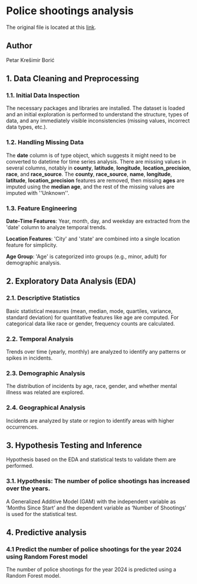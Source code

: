 # Police shootings analysis

The original file is located at this [link](https://colab.research.google.com/github/pboric/Capstone1/blob/main/capstone_1.ipynb).

## Author 

Petar Krešimir Borić

## 1. Data Cleaning and Preprocessing

### 1.1. Initial Data Inspection

The necessary packages and libraries are installed. The dataset is loaded and an initial exploration is performed to understand the structure, types of data, and any immediately visible inconsistencies (missing values, incorrect data types, etc.).

### 1.2. Handling Missing Data

The **date** column is of type object, which suggests it might need to be converted to datetime for time series analysis. There are missing values in several columns, notably in **county**, **latitude**, **longitude**, **location_precision**, **race**, and **race_source**. The **county**, **race_source**, **name**, **longitude**, **latitude**, **location_precision** features are removed, then missing **ages** are imputed using the **median age**, and the rest of the missing values are imputed with ''Unknown''.

### 1.3. Feature Engineering

**Date-Time Features**: Year, month, day, and weekday are extracted from the 'date' column to analyze temporal trends.

**Location Features**: 'City' and 'state' are combined into a single location feature for simplicity.

**Age Group**: 'Age' is categorized into groups (e.g., minor, adult) for demographic analysis.

## 2. Exploratory Data Analysis (EDA)

### 2.1. Descriptive Statistics

Basic statistical measures (mean, median, mode, quartiles, variance, standard deviation) for quantitative features like age are computed. For categorical data like race or gender, frequency counts are calculated.

### 2.2. Temporal Analysis

Trends over time (yearly, monthly) are analyzed to identify any patterns or spikes in incidents.

### 2.3. Demographic Analysis

The distribution of incidents by age, race, gender, and whether mental illness was related are explored.

### 2.4. Geographical Analysis

Incidents are analyzed by state or region to identify areas with higher occurrences.

## 3. Hypothesis Testing and Inference

Hypothesis based on the EDA and statistical tests to validate them are performed.

### 3.1. Hypothesis: The number of police shootings has increased over the years.

A Generalized Additive Model (GAM) with the independent variable as ‘Months Since Start’ and the dependent variable as ‘Number of Shootings’ is used for the statistical test.

## 4. Predictive analysis

### 4.1 Predict the number of police shootings for the year 2024 using Random Forest model

The number of police shootings for the year 2024 is predicted using a Random Forest model.
